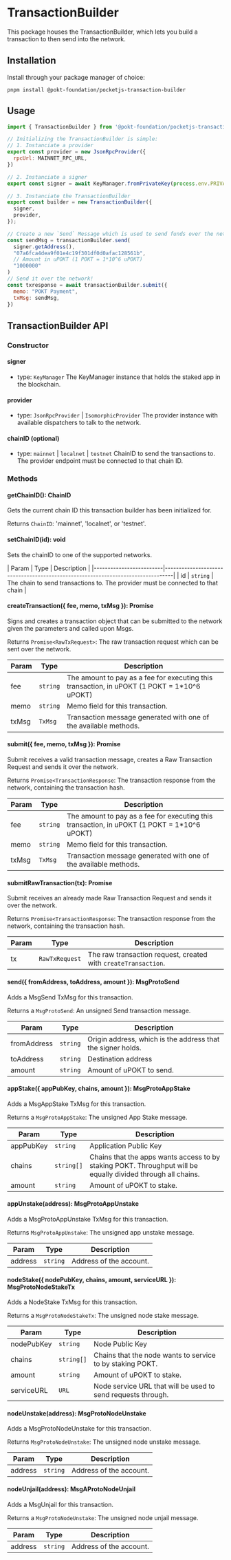 # TransactionBuilder

This package houses the TransactionBuilder, which lets you build a transaction to then send into the network.

## Installation
Install through your package manager of choice:
```
pnpm install @pokt-foundation/pocketjs-transaction-builder
```

## Usage

```js 
import { TransactionBuilder } from '@pokt-foundation/pocketjs-transaction-builder'

// Initializing the TransactionBuilder is simple:
// 1. Instanciate a provider
export const provider = new JsonRpcProvider({
  rpcUrl: MAINNET_RPC_URL,
})

// 2. Instanciate a signer
export const signer = await KeyManager.fromPrivateKey(process.env.PRIVATE_KEY)

// 3. Instanciate the TransactionBuilder
export const builder = new TransactionBuilder({
  signer,
  provider,
});

// Create a new `Send` Message which is used to send funds over the network.
const sendMsg = transactionBuilder.send(
  signer.getAddress(), 
  "07a6fca4dea9f01e4c19f301df0d0afac128561b",
  // Amount in uPOKT (1 POKT = 1*10^6 uPOKT)
  "1000000"
)
// Send it over the network!
const txresponse = await transactionBuilder.submit({
  memo: "POKT Payment",
  txMsg: sendMsg,
})
```

## TransactionBuilder API

### Constructor
#### signer
- type: `KeyManager`
The KeyManager instance that holds the staked app in the blockchain.

#### provider
- type: `JsonRpcProvider` | `IsomorphicProvider`
The provider instance with available dispatchers to talk to the network.

#### chainID (optional)
- type: `mainnet` | `localnet` | `testnet`
ChainID to send the transactions to. The provider endpoint must be connected to that chain ID.

### Methods
#### getChainID(): ChainID
Gets the current chain ID this transaction builder has been initialized for.

Returns `ChainID`: 'mainnet', 'localnet', or 'testnet'.

#### setChainID(id): void
Sets the chainID to one of the supported networks.

| Param       | Type      | Description                                                                     |
|-------------------------|---------------------------------------------------------------------------------|
| id          | `string`  | The chain to send transactions to. The provider must be connected to that chain |

#### createTransaction({ fee, memo, txMsg }): Promise<RawTxRequest>
Signs and creates a transaction object that can be submitted to the network given the parameters and called upon Msgs.

Returns `Promise<RawTxRequest>`: The raw transaction request which can be sent over the network.

| Param | Type     | Description                                                                                 |
|-------|----------|---------------------------------------------------------------------------------------------|
| fee   | `string` | The amount to pay as a fee for executing this transaction, in uPOKT (1 POKT = 1*10^6 uPOKT) |
| memo  | `string` | Memo field for this transaction.                                                            |
| txMsg | `TxMsg`  | Transaction message generated with one of the available methods.                            |

#### submit({ fee, memo, txMsg }): Promise<TransactionResponse>
Submit receives a valid transaction message, creates a Raw Transaction Request and sends it over the network.

Returns `Promise<TransactionResponse`: The transaction response from the network, containing the transaction hash.

| Param | Type     | Description                                                                                 |
|-------|----------|---------------------------------------------------------------------------------------------|
| fee   | `string` | The amount to pay as a fee for executing this transaction, in uPOKT (1 POKT = 1*10^6 uPOKT) |
| memo  | `string` | Memo field for this transaction.                                                            |
| txMsg | `TxMsg`  | Transaction message generated with one of the available methods.                            |

#### submitRawTransaction(tx): Promise<TransactionResponse>
Submit receives an already made Raw Transaction Request and sends it over the network.

Returns `Promise<TransactionResponse`: The transaction response from the network, containing the transaction hash.

| Param | Type           | Description                                                    |
|-------|----------------|----------------------------------------------------------------|
| tx    | `RawTxRequest` | The raw transaction request, created with `createTransaction`. |

#### send({ fromAddress, toAddress, amount }): MsgProtoSend
Adds a MsgSend TxMsg for this transaction.

Returns a `MsgProtoSend`: An unsigned Send transaction message.

| Param       | Type     | Description                                                 |
|-------------|----------|-------------------------------------------------------------|
| fromAddress | `string` | Origin address, which is the address that the signer holds. |
| toAddress   | `string` | Destination address                                         |
| amount      | `string` | Amount of uPOKT to send.                                    |

#### appStake({ appPubKey, chains, amount }): MsgProtoAppStake
Adds a MsgAppStake TxMsg for this transaction.

Returns a `MsgProtoAppStake`: The unsigned App Stake message.

| Param     | Type       | Description                                                                                                  |
|-----------|------------|--------------------------------------------------------------------------------------------------------------|
| appPubKey | `string`   | Application Public Key                                                                                       |
| chains    | `string[]` | Chains that the apps wants access to by staking POKT. Throughput will be equally divided through all chains. |
| amount    | `string`   | Amount of uPOKT to stake.                                                                                    |

#### appUnstake(address): MsgProtoAppUnstake
Adds a MsgProtoAppUnstake TxMsg for this transaction.

Returns `MsgProtoAppUnstake`: The unsigned app unstake message.

| Param   | Type     | Description             |
|---------|----------|-------------------------|
| address | `string` | Address of the account. |

#### nodeStake({ nodePubKey, chains, amount, serviceURL }): MsgProtoNodeStakeTx
Adds a NodeStake TxMsg for this transaction.

Returns a `MsgProtoNodeStakeTx`: The unsigned node stake message.

| Param      | Type       | Description                                                  |
|------------|------------|--------------------------------------------------------------|
| nodePubKey | `string`   | Node Public Key                                              |
| chains     | `string[]` | Chains that the node wants to service to by staking POKT.    |
| amount     | `string`   | Amount of uPOKT to stake.                                    |
| serviceURL | `URL`      | Node service URL that will be used to send requests through. |

#### nodeUnstake(address): MsgProtoNodeUnstake
Adds a MsgProtoNodeUnstake for this transaction.

Returns `MsgProtoNodeUnstake`: The unsigned node unstake message.

| Param   | Type     | Description             |
|---------|----------|-------------------------|
| address | `string` | Address of the account. |

#### nodeUnjail(address): MsgAProtoNodeUnjail
Adds a MsgUnjail for this transaction.

Returns a `MsgProtoNodeUnstake`: The unsigned node unjail message.

| Param   | Type     | Description             |
|---------|----------|-------------------------|
| address | `string` | Address of the account. |

